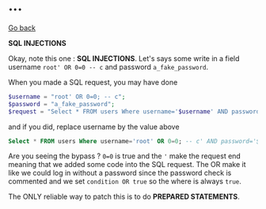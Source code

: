 # ...

[Go back](..)

<div class="sr"></div>

**SQL INJECTIONS**

Okay, note this one : **SQL INJECTIONS**. Let's says
some write in a field username `root' OR 0=0 -- c`
and password ``a_fake_password``.

When you made a SQL request, you may
have done
```php
$username = "root' OR 0=0; -- c";
$password = "a_fake_password";
$request = "Select * FROM users Where username='$username' AND password='$password'";
```
and if you did, replace username by the value
above

```sql
Select * FROM users Where username='root' OR 0=0; -- c' AND password='$password';
```

Are you seeing the bypass ? ``0=0`` is true and the `'` make the request end
meaning that we added some code into the SQL request. The OR make it like
we could log in without a password since the password check is commented and
we set ``condition OR true`` so the where is always `true`.

The ONLY reliable way to patch this is to do **PREPARED STATEMENTS**.